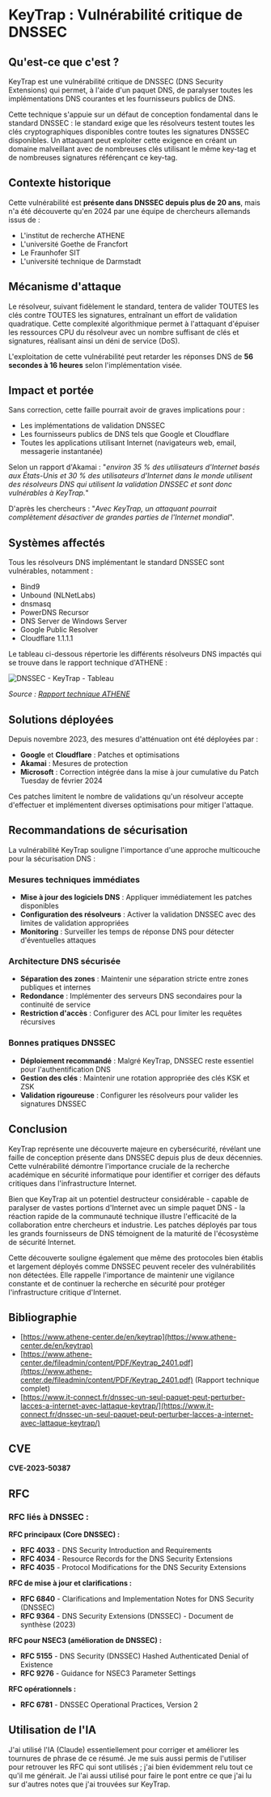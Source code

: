 # KeyTrap : Vulnérabilité critique de DNSSEC

## Qu'est-ce que c'est ?

KeyTrap est une vulnérabilité critique de DNSSEC (DNS Security Extensions) qui permet, à l'aide d'un paquet DNS, de paralyser toutes les implémentations DNS courantes et les fournisseurs publics de DNS.

Cette technique s'appuie sur un défaut de conception fondamental dans le standard DNSSEC : le standard exige que les résolveurs testent toutes les clés cryptographiques disponibles contre toutes les signatures DNSSEC disponibles. Un attaquant peut exploiter cette exigence en créant un domaine malveillant avec de nombreuses clés utilisant le même key-tag et de nombreuses signatures référençant ce key-tag.

## Contexte historique

Cette vulnérabilité est **présente dans DNSSEC depuis plus de 20 ans**, mais n'a été découverte qu'en 2024 par une équipe de chercheurs allemands issus de :

- L'institut de recherche ATHENE
- L'université Goethe de Francfort
- Le Fraunhofer SIT
- L'université technique de Darmstadt

## Mécanisme d'attaque

Le résolveur, suivant fidèlement le standard, tentera de valider TOUTES les clés contre TOUTES les signatures, entraînant un effort de validation quadratique. Cette complexité algorithmique permet à l'attaquant d'épuiser les ressources CPU du résolveur avec un nombre suffisant de clés et signatures, réalisant ainsi un déni de service (DoS).

L'exploitation de cette vulnérabilité peut retarder les réponses DNS de **56 secondes à 16 heures** selon l'implémentation visée.

## Impact et portée

Sans correction, cette faille pourrait avoir de graves implications pour :

- Les implémentations de validation DNSSEC
- Les fournisseurs publics de DNS tels que Google et Cloudflare
- Toutes les applications utilisant Internet (navigateurs web, email, messagerie instantanée)

Selon un rapport d'Akamai : "_environ 35 % des utilisateurs d'Internet basés aux États-Unis et 30 % des utilisateurs d'Internet dans le monde utilisent des résolveurs DNS qui utilisent la validation DNSSEC et sont donc vulnérables à KeyTrap._"

D'après les chercheurs : "_Avec KeyTrap, un attaquant pourrait complètement désactiver de grandes parties de l'Internet mondial_".

## Systèmes affectés

Tous les résolveurs DNS implémentant le standard DNSSEC sont vulnérables, notamment :

- Bind9
- Unbound (NLNetLabs)
- dnsmasq
- PowerDNS Recursor
- DNS Server de Windows Server
- Google Public Resolver
- Cloudflare 1.1.1.1

Le tableau ci-dessous répertorie les différents résolveurs DNS impactés qui se trouve dans le rapport technique d'ATHENE :

![DNSSEC - KeyTrap - Tableau](https://www.it-connect.fr/wp-content-itc/uploads/2024/02/DNSSEC-KeyTrap-Tableau.png)

_Source : [Rapport technique ATHENE](https://www.athene-center.de/fileadmin/content/PDF/Keytrap_2401.pdf)_

## Solutions déployées

Depuis novembre 2023, des mesures d'atténuation ont été déployées par :

- **Google** et **Cloudflare** : Patches et optimisations
- **Akamai** : Mesures de protection
- **Microsoft** : Correction intégrée dans la mise à jour cumulative du Patch Tuesday de février 2024

Ces patches limitent le nombre de validations qu'un résolveur accepte d'effectuer et implémentent diverses optimisations pour mitiger l'attaque.
## Recommandations de sécurisation

La vulnérabilité KeyTrap souligne l'importance d'une approche multicouche pour la sécurisation DNS :

### Mesures techniques immédiates

- **Mise à jour des logiciels DNS** : Appliquer immédiatement les patches disponibles
- **Configuration des résolveurs** : Activer la validation DNSSEC avec des limites de validation appropriées
- **Monitoring** : Surveiller les temps de réponse DNS pour détecter d'éventuelles attaques

### Architecture DNS sécurisée

- **Séparation des zones** : Maintenir une séparation stricte entre zones publiques et internes
- **Redondance** : Implémenter des serveurs DNS secondaires pour la continuité de service
- **Restriction d'accès** : Configurer des ACL pour limiter les requêtes récursives

### Bonnes pratiques DNSSEC

- **Déploiement recommandé** : Malgré KeyTrap, DNSSEC reste essentiel pour l'authentification DNS
- **Gestion des clés** : Maintenir une rotation appropriée des clés KSK et ZSK
- **Validation rigoureuse** : Configurer les résolveurs pour valider les signatures DNSSEC
## Conclusion

KeyTrap représente une découverte majeure en cybersécurité, révélant une faille de conception présente dans DNSSEC depuis plus de deux décennies. Cette vulnérabilité démontre l'importance cruciale de la recherche académique en sécurité informatique pour identifier et corriger des défauts critiques dans l'infrastructure Internet.

Bien que KeyTrap ait un potentiel destructeur considérable - capable de paralyser de vastes portions d'Internet avec un simple paquet DNS - la réaction rapide de la communauté technique illustre l'efficacité de la collaboration entre chercheurs et industrie. Les patches déployés par tous les grands fournisseurs de DNS témoignent de la maturité de l'écosystème de sécurité Internet.

Cette découverte souligne également que même des protocoles bien établis et largement déployés comme DNSSEC peuvent receler des vulnérabilités non détectées. Elle rappelle l'importance de maintenir une vigilance constante et de continuer la recherche en sécurité pour protéger l'infrastructure critique d'Internet.

## Bibliographie

- [https://www.athene-center.de/en/keytrap](https://www.athene-center.de/en/keytrap)
- [https://www.athene-center.de/fileadmin/content/PDF/Keytrap_2401.pdf](https://www.athene-center.de/fileadmin/content/PDF/Keytrap_2401.pdf) (Rapport technique complet)
- [https://www.it-connect.fr/dnssec-un-seul-paquet-peut-perturber-lacces-a-internet-avec-lattaque-keytrap/](https://www.it-connect.fr/dnssec-un-seul-paquet-peut-perturber-lacces-a-internet-avec-lattaque-keytrap/)

## CVE

**CVE-2023-50387**

## RFC

### RFC liés à DNSSEC :

**RFC principaux (Core DNSSEC) :**

- **RFC 4033** - DNS Security Introduction and Requirements
- **RFC 4034** - Resource Records for the DNS Security Extensions
- **RFC 4035** - Protocol Modifications for the DNS Security Extensions

**RFC de mise à jour et clarifications :**

- **RFC 6840** - Clarifications and Implementation Notes for DNS Security (DNSSEC)
- **RFC 9364** - DNS Security Extensions (DNSSEC) - Document de synthèse (2023)

**RFC pour NSEC3 (amélioration de DNSSEC) :**

- **RFC 5155** - DNS Security (DNSSEC) Hashed Authenticated Denial of Existence
- **RFC 9276** - Guidance for NSEC3 Parameter Settings

**RFC opérationnels :**

- **RFC 6781** - DNSSEC Operational Practices, Version 2

## Utilisation de l'IA

J'ai utilisé l'IA (Claude) essentiellement pour corriger et améliorer les tournures de phrase de ce résumé. Je me suis aussi permis de l'utiliser pour retrouver les RFC qui sont utilisés ; j'ai bien évidemment relu tout ce qu'il me générait. Je l'ai aussi utilisé pour faire le pont entre ce que j'ai lu sur d'autres notes que j'ai trouvées sur KeyTrap.
